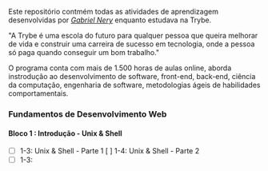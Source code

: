 

Este repositório contmém todas as atividades de aprendizagem desenvolvidas por _[Gabriel Nery](https://www.linkedin.com/in/gabrielnerysilva/)_ enquanto estudava na Trybe.

"A Trybe é uma escola do futuro para qualquer pessoa que queira melhorar de vida e construir uma carreira de sucesso em tecnologia, onde a pessoa só paga quando conseguir um bom trabalho."

O programa conta com mais de 1.500 horas de aulas online, aborda instrodução ao desenvolvimento de software, front-end, back-end, ciência da computação, engenharia de software, metodologias ágeis de habilidades comportamentais.

### Fundamentos de Desenvolvimento Web

#### Bloco 1 : Introdução - Unix & Shell

-[ ] 1-3: Unix & Shell - Parte 1
[ ] 1-4: Unix & Shell - Parte 2
- [ ] 1-3:

